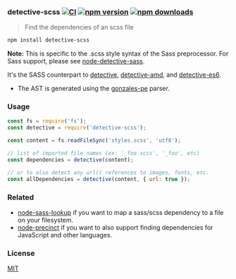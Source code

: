 ### detective-scss [![CI](https://img.shields.io/github/actions/workflow/status/dependents/node-detective-scss/ci.yml?branch=main&label=CI&logo=github)](https://github.com/dependents/node-detective-scss/actions/workflows/ci.yml?query=branch%3Amain) [![npm version](https://img.shields.io/npm/v/detective-scss?logo=npm&logoColor=fff)](https://www.npmjs.com/package/detective-scss) [![npm downloads](https://img.shields.io/npm/dm/detective-scss)](https://www.npmjs.com/package/detective-scss)

> Find the dependencies of an scss file

```sh
npm install detective-scss
```

**Note:** This is specific to the .scss style syntax of the Sass preprocessor. For Sass support, please see [node-detective-sass](https://github.com/dependents/node-detective-sass).

It's the SASS counterpart to [detective](https://github.com/substack/node-detective), [detective-amd](https://github.com/dependents/node-detective-amd), and [detective-es6](https://github.com/dependents/node-detective-es6).

* The AST is generated using the [gonzales-pe](https://github.com/tonyganch/gonzales-pe) parser.

### Usage

```js
const fs = require('fs');
const detective = require('detective-scss');

const content = fs.readFileSync('styles.scss', 'utf8');

// list of imported file names (ex: '_foo.scss', '_foo', etc)
const dependencies = detective(content);

// or to also detect any url() references to images, fonts, etc.
const allDependencies = detective(content, { url: true });
```

### Related

* [node-sass-lookup](https://github.com/dependents/node-sass-lookup) if you want to map a sass/scss dependency to a file on your filesystem.
* [node-precinct](https://github.com/dependents/node-precinct) if you want to also support finding dependencies for JavaScript and other languages.

### License

[MIT](LICENSE)
